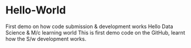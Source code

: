 # Hello-World
First demo on how code submission &amp; development works
Hello Data Science & M/c learning world
This is first demo code on the GitHub, learnt how the S/w development works.
